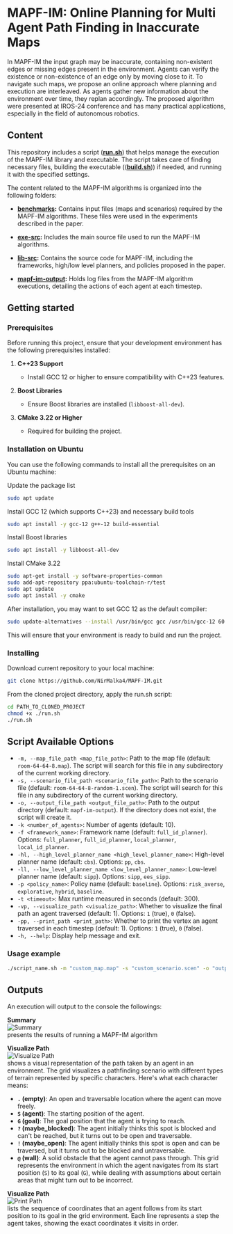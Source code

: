 # MAPF-IM: Online Planning for Multi Agent Path Finding in Inaccurate Maps
In MAPF-IM the input graph may be inaccurate, containing non-existent edges or missing edges present in the environment. Agents can verify the existence or non-existence of an edge only by moving close to it. To navigate such maps, we propose an online approach where planning and execution are interleaved. As agents gather new information about the environment over time, they replan accordingly. 
The proposed algorithm were presented at IROS-24 conference and has many practical applications, especially in the field of autonomous robotics.


## Content

This repository includes a script (**[run.sh](./run.sh/)**) that helps manage the execution of the MAPF-IM library and executable. The script takes care of finding necessary files, building the executable ((**[build.sh](./build.sh/)**)) if needed, and running it with the specified settings.

The content related to the MAPF-IM algorithms is organized into the following folders:

- **[benchmarks](./benchmarks/):** Contains input files (maps and scenarios) required by the MAPF-IM algorithms. These files were used in the experiments described in the paper.
  
- **[exe-src](./exe-src/):** Includes the main source file used to run the MAPF-IM algorithms.

- **[lib-src](./lib-src/):** Contains the source code for MAPF-IM, including the frameworks, high/low level planners, and policies proposed in the paper.

- **[mapf-im-output](./mapf-im-output/):** Holds log files from the MAPF-IM algorithm executions, detailing the actions of each agent at each timestep.


## Getting started

### Prerequisites

Before running this project, ensure that your development environment has the following prerequisites installed:

1. **C++23 Support**
   - Install GCC 12 or higher to ensure compatibility with C++23 features.

2. **Boost Libraries**
   - Ensure Boost libraries are installed (`libboost-all-dev`).

3. **CMake 3.22 or Higher**
   - Required for building the project.

### Installation on Ubuntu

You can use the following commands to install all the prerequisites on an Ubuntu machine:


Update the package list
```bash
sudo apt update
```

Install GCC 12 (which supports C++23) and necessary build tools
```bash
sudo apt install -y gcc-12 g++-12 build-essential
```

Install Boost libraries
```bash
sudo apt install -y libboost-all-dev
```

Install CMake 3.22
```bash
sudo apt-get install -y software-properties-common
sudo add-apt-repository ppa:ubuntu-toolchain-r/test
sudo apt update
sudo apt install -y cmake
```

After installation, you may want to set GCC 12 as the default compiler:
```bash
sudo update-alternatives --install /usr/bin/gcc gcc /usr/bin/gcc-12 60 --slave /usr/bin/g++ g++ /usr/bin/g++-12
```
This will ensure that your environment is ready to build and run the project.

### Installing
Download current repository to your local machine:
```bash
git clone https://github.com/NirMalka4/MAPF-IM.git
```

From the cloned project directory, apply the run.sh script:
```bash
cd PATH_TO_CLONED_PROJECT
chmod +x ./run.sh
./run.sh
```


## Script Available Options

- `-m, --map_file_path <map_file_path>`: Path to the map file (default: `room-64-64-8.map`). The script will search for this file in any subdirectory of the current working directory.
- `-s, --scenario_file_path <scenario_file_path>`: Path to the scenario file (default: `room-64-64-8-random-1.scen`). The script will search for this file in any subdirectory of the current working directory.
- `-o, --output_file_path <output_file_path>`: Path to the output directory (default: `mapf-im-output`). If the directory does not exist, the script will create it.
- `-k <number_of_agents>`: Number of agents (default: 10).
- `-f <framework_name>`: Framework name (default: `full_id_planner`). Options: `full_planner`, `full_id_planner`, `local_planner`, `local_id_planner`.
- `-hl, --high_level_planner_name <high_level_planner_name>`: High-level planner name (default: `cbs`). Options: `pp`, `cbs`.
- `-ll, --low_level_planner_name <low_level_planner_name>`: Low-level planner name (default: `sipp`). Options: `sipp`, `ees_sipp`.
- `-p <policy_name>`: Policy name (default: `baseline`). Options: `risk_averse`, `explorative`, `hybrid`, `baseline`.
- `-t <timeout>`: Max runtime measured in seconds (default: 300).
- `-vp, --visualize_path <visualize_path>`: Whether to visualize the final path an agent traversed (default: 1). Options: `1` (true), `0` (false).
- `-pp, --print_path <print_path>`: Whether to print the vertex an agent traversed in each timestep (default: 1). Options: `1` (true), `0` (false).
- `-h, --help`: Display help message and exit.

### Usage example

```bash
./script_name.sh -m "custom_map.map" -s "custom_scenario.scen" -o "output_dir" -k 20 -f "full_id_planner" -hl "cbs" -ll "sipp" -p "risk_averse" -t 500 -vp 0 -pp 1
```

## Outputs
An execution will output to the console the followings:

**Summary**  
![Summary](./images/summary.png)  
presents the results of running a MAPF-IM algorithm

**Visualize Path**  
![Visualize Path](./images/visualize.png)  
shows a visual representation of the path taken by an agent in an environment.
The grid visualizes a pathfinding scenario with different types of terrain represented by specific characters. Here's what each character means:
- **`.` (empty)**: An open and traversable location where the agent can move freely.
- **`S` (agent)**: The starting position of the agent.
- **`G` (goal)**: The goal position that the agent is trying to reach.
- **`?` (maybe_blocked)**: The agent initially thinks this spot is blocked and can't be reached, but it turns out to be open and traversable.
- **`!` (maybe_open)**: The agent initially thinks this spot is open and can be traversed, but it turns out to be blocked and untraversable.
- **`@` (wall)**: A solid obstacle that the agent cannot pass through.
This grid represents the environment in which the agent navigates from its start position (`S`) to its goal (`G`), while dealing with assumptions about certain areas that might turn out to be incorrect.

**Visualize Path**  
![Print Path](./images/path.png)  
lists the sequence of coordinates that an agent follows from its start position to its goal in the grid environment. Each line represents a step the agent takes, showing the exact coordinates it visits in order.